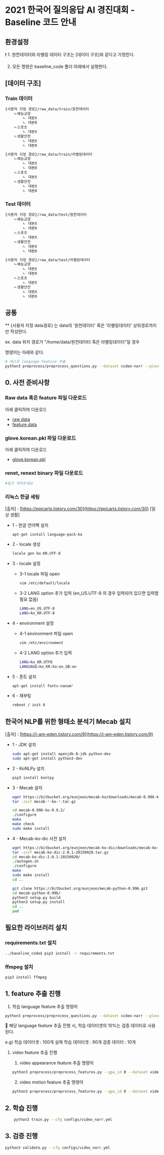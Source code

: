 # 2021 한국어 질의응답 AI 경진대회 - Baseline 코드 안내
## 환경설정

<aside>
❗ 1. 원천데이터와 라벨링 데이터 구조는 [데이터 구조]와 같다고 가정한다.
	
2. 모든 명령은 baseline_code 폴더 아래에서 실행한다.

</aside>

## [데이터 구조]

### Train 데이터
```bash
{사용자 지정 경로}/raw_data/train/원천데이터
	ㄴ예능교양
		ㄴ 대본X
		ㄴ 대본O
	ㄴ스포츠
		ㄴ 대본X
	ㄴ생활안전
		ㄴ 대본X
		ㄴ 대본O

{사용자 지정 경로}/raw_data/train/라벨링데이터
	ㄴ예능교양
		ㄴ 대본X
		ㄴ 대본O
	ㄴ스포츠
		ㄴ 대본X
	ㄴ생활안전
		ㄴ 대본X
		ㄴ 대본O
```
### Test 데이터
```bash
{사용자 지정 경로}/raw_data/test/원천데이터
	ㄴ예능교양
		ㄴ 대본X
		ㄴ 대본O
	ㄴ스포츠
		ㄴ 대본X
	ㄴ생활안전
		ㄴ 대본X
		ㄴ 대본O

{사용자 지정 경로}/raw_data/test/라벨링데이터
	ㄴ예능교양
		ㄴ 대본X
		ㄴ 대본O
	ㄴ스포츠
		ㄴ 대본X
	ㄴ생활안전
		ㄴ 대본X
		ㄴ 대본O
```
## 공통

** {사용자 지정 data경로} 는 data의 '원천데이터' 혹은 '라벨링데이터' 상위경로까지만 작성한다.

ex. data 위치 경로가 "/home/data/원천데이터 혹은 라벨링데이터"일 경우

명령어는 아래와 같다.

```bash
# 테스트 language-feature 추출
python3 preprocess/preprocess_questions.py --dataset video-narr --glove_pt /{사용자 지정 경로}/word-embeddings/glove/glove.korean.pkl --mode test --video_dir /home/data
```

## 0. 사전 준비사항

### Raw data 혹은 feature 파일 다운로드

아래 클릭하여 다운로드

- [raw data](https://drive.google.com/file/d/1fbMB1XQvJCa2ODV0ssHYSlSXGf1fe13E/view?usp=sharing)
- [feature data](https://drive.google.com/file/d/15dUXKfrR5eUAa2NIK_Oid6SdTcvyfzPg/view?usp=sharing)

### glove.korean.pkl 파일 다운로드

아래 클릭하여 다운로드

- [glove.korean.pkl](https://drive.google.com/file/d/1rl3BiT7OcOzakPEp3JGmeEZBSAaM2B4Y/view?usp=sharing)

### renet, renext binary 파일 다운로드

```bash
#링크 적어주세요
```

### 리눅스 한글 세팅

[출처] : [https://epicarts.tistory.com/30](https://epicarts.tistory.com/30) [일상 생활]

- 1 - 한글 언어팩 설치
    
    ```bash
    apt-get isntall language-pack-ko
    ```
    
- 2 - locale 생성
    
    ```bash
    locale gen ko.KR.UTF-8
    ```
    
- 3 - locale 설정
    - 3-1 locale 파일 open
        
        ```bash
        vim /etc/default/locale
        ```
        
    - 3-2 LANG option 추가 입력 (en_US.UTF-8 의 경우 입력되어 있으면 입력할 필요 없음)
        
        ```bash
        LANG=en_US.UTF-8
        LANG=ko_KR.UTF-8
        ```
        
- 4 - environment 설정
    - 4-1 environment 파일 open
        
        ```bash
        vim /etc/environment
        ```
        
    - 4-2 LANG option 추가 입력
        
        ```bash
        LANG=ko_KR.UTF8
        LANGUAGE=ko_KR:ko:en_GB:en
        ```
        
- 5 - 폰트 설치
    
    ```bash
    apt-get install fonts-nanum*
    ```
    
- 6 - 재부팅
    
    ```bash
    reboot / init 6
    ```
    

## 한국어 NLP를 위한 형태소 분석기 Mecab 설치

[출처] : [https://i-am-eden.tistory.com/9](https://i-am-eden.tistory.com/9)

- 1 - JDK 설치
    
    ```bash
    sudo apt-get install openjdk-8-jdk python-dev 
    sudo apt-get install python3-dev
    ```
    
- 2 - KoNLPy 설치
    
    ```bash
    pip3 install konlpy
    ```
    
- 3 - Mecab 설치
    
    ```bash
    wget https://bitbucket.org/eunjeon/mecab-ko/downloads/mecab-0.996-ko-0.9.2.tar.gz
    tar -zxvf mecab-*-ko-*.tar.gz
    
    cd mecab-0.996-ko-0.9.2/
    ./configure
    make
    make check
    sudo make install
    ```
    
- 4 - Mecab-ko-dic 사전 설치
    
    ```bash
    wget https://bitbucket.org/eunjeon/mecab-ko-dic/downloads/mecab-ko-dic-2.0.1-20150920.tar.gz
    tar -zxvf mecab-ko-dic-2.0.1-20150920.tar.gz
    cd mecab-ko-dic-2.0.1-20150920/
    ./autogen.sh
    ./configure
    make
    sudo make install
    cd ..
    ```
    
    ```bash
    git clone https://bitbucket.org/eunjeon/mecab-python-0.996.git
    cd mecab-python-0.996/
    python3 setup.py build
    python3 setup.py install
    cd ..
    pwd
    ```
    

## 필요한 라이브러리 설치

### requirements.txt 설치

```bash
../baseline_code$ pip3 install -r requirements.txt
```

### ffmpeg 설치

```bash
pip3 install ffmpeg
```

## 1. feature 추출 진행

1) 학습 language feature 추출 명령어

```bash
python3 preprocess/preprocess_questions.py --dataset video-narr --glove_pt /{사용자 지정 경로}/word-embeddings/glove/glove.korean.pkl --mode train --video_dir {비디오경로}
```

<aside>
📌 해당 language feature 추출 진행 시,
학습 데이터셋의 10%는 검증 데이터로 사용된다.

e.g) 학습 데이터셋 : 100개
실제 학습 데이터셋 : 90개
검증 데이터 : 10개

</aside>

1. video feature 추출 진행
    
    1) video appearance feature 추출 명령어
    
    ```bash
    python3 preprocess/preprocess_features.py --gpu_id 0 --dataset video-narr --model resnet101 --video_dir {비디오경로}
    ```
    
    2) video motion feature 추출 명령어
    
    ```bash
    python3 preprocess/preprocess_features.py --gpu_id 0 --dataset video-narr --model resnext101 --image_height 112 --image_width 112 --video_dir {video 경로}
    ```
    

## 2. 학습 진행

```bash
	python3 train.py --cfg configs/video_narr.yml
```

## 3. 검증 진행

```bash
python3 validate.py --cfg configs/video_narr.yml
```
